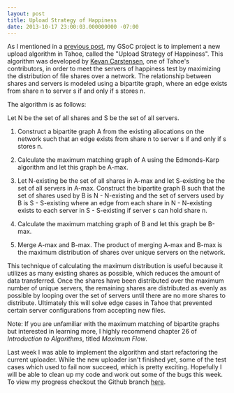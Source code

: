 ```yaml
---
layout: post
title: Upload Strategy of Happiness
date: 2013-10-17 23:00:03.000000000 -07:00
---
```

As I mentioned in a [previous post](/blog/file-upload-in-tahoe-lafs), my GSoC project is to implement a new upload algorithm in Tahoe, called the "Upload Strategy of Happiness". This algorithm was developed by [Kevan Carstensen](http://isnotajoke.com/), one of Tahoe's contributors, in order to meet the servers of happiness test by maximizing the distribution of file shares over a network. The relationship between shares and servers is modeled using a bipartite graph, where an edge exists from share n to server s if and only if s stores n.

The algorithm is as follows:

Let N be the set of all shares and S be the set of all servers.

1. Construct a bipartite graph A from the existing allocations on the network such that an edge exists from share n to server s if and only if s stores n.

2. Calculate the maximum matching graph of A using the Edmonds-Karp algorithm and let this graph be A-max.

3. Let N-existing be the set of all shares in A-max and let S-existing be the set of all servers in A-max. Construct the bipartite graph B such that the set of shares used by B is N - N-existing and the set of servers used by B is S - S-existing where an edge from each share in N - N-existing exists to each server in S - S-existing if server s can hold share
     n.

4. Calculate the maximum matching graph of B and let this graph be B-max.

5. Merge A-max and B-max. The product of merging A-max and B-max is the maximum distribution of shares over unique servers on the network.

This technique of calculating the maximum distribution is useful because it utilizes as many existing shares as possible, which reduces the amount of data transferred. Once the shares have been distributed over the maximum number of unique servers, the remaining shares are distributed as evenly as possible by looping over the set of servers until there are no more shares to distribute. Ultimately this will solve edge cases in Tahoe that prevented certain server configurations from accepting new files.

Note: If you are unfamiliar with the maximum matching of bipartite graphs but interested in learning more, I highly recommend chapter 26 of *Introduction to Algorithms*, titled *Maximum Flow*.

Last week I was able to implement the algorithm and start refactoring the current uploader. While the new uploader isn't finished yet, some of the test cases which used to fail now succeed, which is pretty exciting. Hopefully I will be able to clean up my code and work out some of the bugs this week. To view my progress checkout the Github branch [here](http://github.com/markberger/tahoe-lafs).
